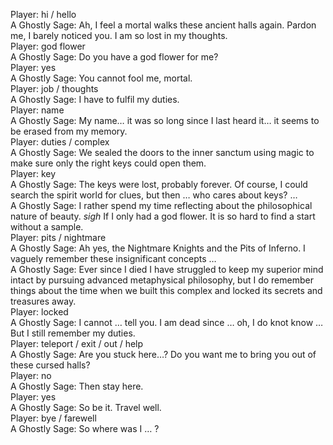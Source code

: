 Player: hi / hello  
A Ghostly Sage: Ah, I feel a mortal walks these ancient halls again. Pardon me, I barely noticed you. I am so lost in my thoughts.  
Player: god flower  
A Ghostly Sage: Do you have a god flower for me?  
Player: yes  
A Ghostly Sage: You cannot fool me, mortal.  
Player: job / thoughts  
A Ghostly Sage: I have to fulfil my duties.  
Player: name  
A Ghostly Sage: My name… it was so long since I last heard it… it seems to be erased from my memory.  
Player: duties / complex  
A Ghostly Sage: We sealed the doors to the inner sanctum using magic to make sure only the right keys could open them.  
Player: key  
A Ghostly Sage: The keys were lost, probably forever. Of course, I could search the spirit world for clues, but then … who cares about keys? …  
A Ghostly Sage: I rather spend my time reflecting about the philosophical nature of beauty. *sigh* If I only had a god flower. It is so hard to find a start without a sample.  
Player: pits / nightmare  
A Ghostly Sage: Ah yes, the Nightmare Knights and the Pits of Inferno. I vaguely remember these insignificant concepts …  
A Ghostly Sage: Ever since I died I have struggled to keep my superior mind intact by pursuing advanced metaphysical philosophy, but I do remember things about the time when we built this complex and locked its secrets and treasures away.  
Player: locked  
A Ghostly Sage: I cannot … tell you. I am dead since … oh, I do knot know … But I still remember my duties.  
Player: teleport / exit / out / help  
A Ghostly Sage: Are you stuck here…? Do you want me to bring you out of these cursed halls?  
Player: no  
A Ghostly Sage: Then stay here.  
Player: yes  
A Ghostly Sage: So be it. Travel well.  
Player: bye / farewell  
A Ghostly Sage: So where was I … ?  
